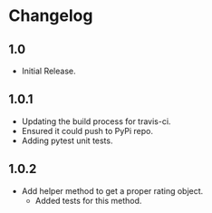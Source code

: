 # Changelog

## 1.0
* Initial Release.

## 1.0.1
* Updating the build process for travis-ci.
* Ensured it could push to PyPi repo.
* Adding pytest unit tests.

## 1.0.2
* Add helper method to get a proper rating object.
  * Added tests for this method.